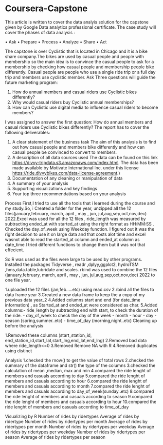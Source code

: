 # Coursera-Capstone 
This article is written to cover the data analyis solution for the capstone given by Google Data analytics professional certificate. The case study will cover the phases of data analysis :

•	Ask
•	Prepare
•	Process
•	Analyze
•	Share
•	Act

The capstone is over Cyclistic that is located in Chicago and it is a bike share company.The bikes are used by casual people and people with membership so the main idea is to convince the casual people to ask for a membership by checking how casual people and membership people bike differently. Casual people are people who use a single ride trip or a full day trip and members use cyclistic member.
Ask Three questions will guide the future marketing program: 
1. How do annual members and casual riders use Cyclistic bikes differently? 
2. Why would casual riders buy Cyclistic annual memberships? 
3. How can Cyclistic use digital media to influence casual riders to become members?

I was assigned to answer the first question: How do annual members and casual riders use Cyclistic bikes differently?
The report has to cover the following deliverables: 
1.	A clear statement of the business task 
The aim of this analysis is to find out how casual people and members bike differently and how can casual people be convinced to convert to members.
2.	A description of all data sources used 
The data can be found on this link https://divvy-tripdata.s3.amazonaws.com/index.html.
The data has been made available by Motivate International Inc. under this license https://ride.divvybikes.com/data-license-agreement.)
3.	Documentation of any cleaning or manipulation of data
4.	A summary of your analysis 
5.	Supporting visualizations and key findings 
6.	Your top three recommendations based on your analysis

Process
First,I tried to use all the tools that i learned during the course and my study.So, i Created a folder for the year, unzipped all the 12 files(january,february, march, april , may , jun, jul,aug,sep,oct,nov,dec) 2022.Excel was used for all the 12 files , ride_length was measured by subtracting ended_at with started_at using the right format as HH:MM:SS . Checked the day_of_week using Weekday function. I figured out it was the right decision to use it on large data and that costs alot time and excel wasnot able to read the started_at column and ended_at column as date_time.I tried different functions to change them but it was not that effecient.


So R was used as the files were large to be used by other programs. Installed the packages Tidyverse , readr ,dplyy,ggplot2, hydroTSM ,hms,data.table,lubridate and scales. rbind was used to combine the 12 files (january,february, march, april , may , jun, jul,aug,sep,oct,nov,dec) 2022 to one file year.

1.uploaded the 12 files (jan,feb.....etc) using read.csv 
2.rbind all the files to data frame year
3.Created a new data frame to keep the a copy of my previous data year_2
4.Added columns start and end (for date_time information) , as Started_at and ended_at were considered as char.
5.Added columns:- ride_length by subtracting end with start, to check the duration of the ride.
                - day_of_week to check the day of the week
                - month
                - hour
                - day
                - season (spring,summer..etc)
                - time_of_day (morning,night..etc)
Cleaning up before the analysis

1.Removed these columns (start_station_id, end_station_id,start_lat,start_lng,end_lat,end_lng)
2.Removed bad data where ride_length<=0
3.Removed Remove NA with R
4.Removed duplicates using distinct

Analysis
1.checked the rnow() to get the value of total rows
2.checked the summary of the dataframe and str() the type of the columns
3.checked the calculation of mean ,median, max and min
4.compared the ride lenght of members and casuals according to day
5.compared the ride lenght of members and casuals according to hour
6.compared the ride lenght of members and casuals according to month
7.compared the ride lenght of members and casuals according to day_of_week(sunday..etc)
8.compared the ride lenght of members and casuals according to season
9.compared the ride lenght of members and casuals according to hour
10.compared the ride lenght of members and casuals according to time_of_day

Visualizing
by R
Number of rides by ridertypes 
Average of rides by ridertype
Number of rides by ridertypes per month
Average of rides by ridertypes per month
Number of rides by ridertypes per weekday
Average of rides by ridertypes per weekday
Number of rides by ridertypes per season
Average of rides by ridertypes per season













